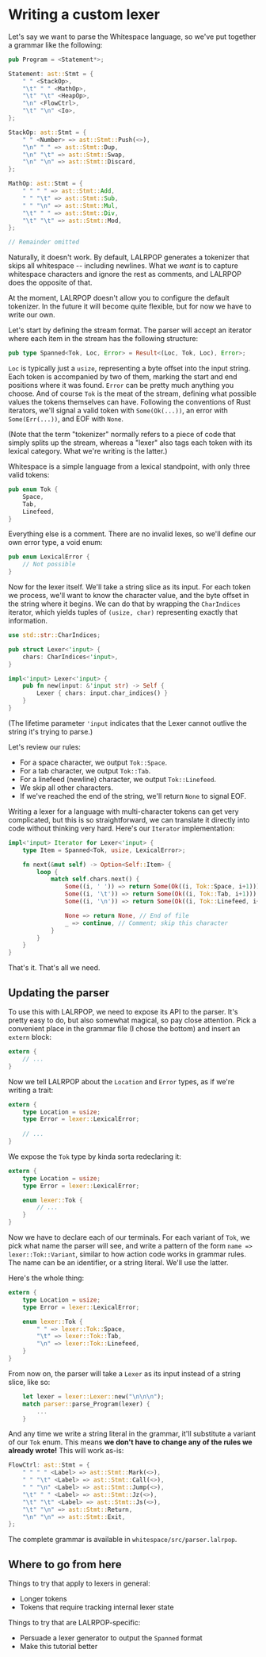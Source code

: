 # Writing a custom lexer

Let's say we want to parse the Whitespace language, so we've put together a grammar like the following:

```rust
pub Program = <Statement*>;

Statement: ast::Stmt = {
    " " <StackOp>,
    "\t" " " <MathOp>,
    "\t" "\t" <HeapOp>,
    "\n" <FlowCtrl>,
    "\t" "\n" <Io>,
};

StackOp: ast::Stmt = {
    " " <Number> => ast::Stmt::Push(<>),
    "\n" " " => ast::Stmt::Dup,
    "\n" "\t" => ast::Stmt::Swap,
    "\n" "\n" => ast::Stmt::Discard,
};

MathOp: ast::Stmt = {
    " " " " => ast::Stmt::Add,
    " " "\t" => ast::Stmt::Sub,
    " " "\n" => ast::Stmt::Mul,
    "\t" " " => ast::Stmt::Div,
    "\t" "\t" => ast::Stmt::Mod,
};

// Remainder omitted
```

Naturally, it doesn't work. By default, LALRPOP generates a tokenizer that skips all whitespace -- including newlines. What we *want* is to capture whitespace characters and ignore the rest as comments, and LALRPOP does the opposite of that.

At the moment, LALRPOP doesn't allow you to configure the default tokenizer. In the future it will become quite flexible, but for now we have to write our own.

Let's start by defining the stream format. The parser will accept an iterator where each item in the stream has the following structure:

```rust
pub type Spanned<Tok, Loc, Error> = Result<(Loc, Tok, Loc), Error>;
```

`Loc` is typically just a `usize`, representing a byte offset into the input string. Each token is accompanied by two of them, marking the start and end positions where it was found. `Error` can be pretty much anything you choose. And of course `Tok` is the meat of the stream, defining what possible values the tokens themselves can have. Following the conventions of Rust iterators, we'll signal a valid token with `Some(Ok(...))`, an error with `Some(Err(...))`, and EOF with `None`.

(Note that the term "tokenizer" normally refers to a piece of code that simply splits up the stream, whereas a "lexer" also tags each token with its lexical category. What we're writing is the latter.)

Whitespace is a simple language from a lexical standpoint, with only three valid tokens:

```rust
pub enum Tok {
    Space,
    Tab,
    Linefeed,
}
```

Everything else is a comment. There are no invalid lexes, so we'll define our own error type, a void enum:

```rust
pub enum LexicalError {
    // Not possible
}
```

Now for the lexer itself. We'll take a string slice as its input. For each token we process, we'll want to know the character value, and the byte offset in the string where it begins. We can do that by wrapping the `CharIndices` iterator, which yields tuples of `(usize, char)` representing exactly that information.

```rust
use std::str::CharIndices;

pub struct Lexer<'input> {
    chars: CharIndices<'input>,
}

impl<'input> Lexer<'input> {
    pub fn new(input: &'input str) -> Self {
        Lexer { chars: input.char_indices() }
    }
}
```

(The lifetime parameter `'input` indicates that the Lexer cannot outlive the string it's trying to parse.)

Let's review our rules:

- For a space character, we output `Tok::Space`.
- For a tab character, we output `Tok::Tab`.
- For a linefeed (newline) character, we output `Tok::Linefeed`.
- We skip all other characters.
- If we've reached the end of the string, we'll return `None` to signal EOF.

Writing a lexer for a language with multi-character tokens can get very complicated, but this is so straightforward, we can translate it directly into code without thinking very hard. Here's our `Iterator` implementation:

```rust
impl<'input> Iterator for Lexer<'input> {
    type Item = Spanned<Tok, usize, LexicalError>;

    fn next(&mut self) -> Option<Self::Item> {
        loop {
            match self.chars.next() {
                Some((i, ' ')) => return Some(Ok((i, Tok::Space, i+1))),
                Some((i, '\t')) => return Some(Ok((i, Tok::Tab, i+1))),
                Some((i, '\n')) => return Some(Ok((i, Tok::Linefeed, i+1))),

                None => return None, // End of file
                _ => continue, // Comment; skip this character
            }
        }
    }
}
```

That's it. That's all we need.

## Updating the parser

To use this with LALRPOP, we need to expose its API to the parser. It's pretty easy to do, but also somewhat magical, so pay close attention. Pick a convenient place in the grammar file (I chose the bottom) and insert an `extern` block:

```rust
extern {
    // ...
}
```

Now we tell LALRPOP about the `Location` and `Error` types, as if we're writing a trait:

```rust
extern {
    type Location = usize;
    type Error = lexer::LexicalError;
    
    // ...
}
```

We expose the `Tok` type by kinda sorta redeclaring it:

```rust
extern {
    type Location = usize;
    type Error = lexer::LexicalError;

    enum lexer::Tok {
        // ...
    }
}
```

Now we have to declare each of our terminals. For each variant of `Tok`, we pick what name the parser will see, and write a pattern of the form `name => lexer::Tok::Variant`, similar to how action code works in grammar rules. The name can be an identifier, or a string literal. We'll use the latter.

Here's the whole thing:

```rust
extern {
    type Location = usize;
    type Error = lexer::LexicalError;

    enum lexer::Tok {
        " " => lexer::Tok::Space,
        "\t" => lexer::Tok::Tab,
        "\n" => lexer::Tok::Linefeed,
    }
}
```

From now on, the parser will take a `Lexer` as its input instead of a string slice, like so:

```rust
    let lexer = lexer::Lexer::new("\n\n\n");
    match parser::parse_Program(lexer) {
        ...
    }
```

And any time we write a string literal in the grammar, it'll substitute a variant of our `Tok` enum. This means **we don't have to change any of the rules we already wrote!** This will work as-is:

```rust
FlowCtrl: ast::Stmt = {
    " " " " <Label> => ast::Stmt::Mark(<>),
    " " "\t" <Label> => ast::Stmt::Call(<>),
    " " "\n" <Label> => ast::Stmt::Jump(<>),
    "\t" " " <Label> => ast::Stmt::Jz(<>),
    "\t" "\t" <Label> => ast::Stmt::Js(<>),
    "\t" "\n" => ast::Stmt::Return,
    "\n" "\n" => ast::Stmt::Exit,
};
```

The complete grammar is available in `whitespace/src/parser.lalrpop`.

## Where to go from here

Things to try that apply to lexers in general:

- Longer tokens
- Tokens that require tracking internal lexer state

Things to try that are LALRPOP-specific:

- Persuade a lexer generator to output the `Spanned` format
- Make this tutorial better
